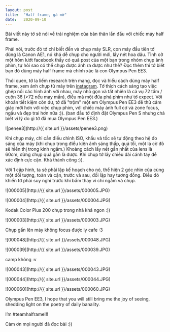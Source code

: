 ```yaml
---
layout: post
title:  "Half frame, gà mờ"
date:   2020-09-10
---
```


Bài viết này tớ sẽ nói về trải nghiệm của bản thân lần đầu với chiếc máy half frame.

Phải nói, trước đó tớ chỉ biết đến và chụp máy SLR, con máy đầu tiên tớ dùng là Canon AE1, nó khá dễ chụp cho người mới, lấy nét hoa dâu. Tình cờ một hôm lướt facebook thấy có quả post của một bạn trong nhóm chụp ảnh phim, tự hỏi sao có thể chụp được ảnh ra được như thế? Đọc thêm thì tớ biết bạn đó dùng máy half frame mà chính xác là con Olympus Pen EE3.

Thói quen, tớ la liếm research trên mạng, đọc và hiểu cách dùng máy half frame, xem ảnh chụp từ máy trên [instagram](https://www.instagram.com/explore/tags/halfframe/). Tớ thích cách sáng tạo việc ghép nối các hình ảnh với nhau, máy nhỏ gọn và tất nhiên là cả vụ 72 tấm / cuộn 36 (>72 nếu may mắn), điều mà một đứa phá phim như tớ expect. Với khoản tiết kiệm còn dư, tớ đã "trộm" một em Olympus Pen EE3 để thử cảm giác mới hơn với việc chụp phim, với chiếc máy ảnh full cơ và zone focus, ngầu và đẹp trai hơn nữa :)). (ban đầu tớ định đặt Olympus Pen S nhưng chả biết vì lý do gì tớ đã mua Olympus Pen EE3.)

![penee3](http://{{ site.url }}/assets/penee3.png)

Khi chụp máy, chỉ cần điều chỉnh ISO, khẩu và tốc sẽ tự động theo hệ đo sáng của máy (khi chụp trong điều kiện ánh sáng thấp, quá tối, một lá cờ đỏ sẽ hiển thị trong kính ngắm.) Khoảng cách lấy nét gần nhất của lens là 60cm, đừng chụp quá gần là được. Khi chụp tớ lấy chiều dài cánh tay để xác định cực cận. Khá thành công :)).

Với 1 cặp hình, ta sẽ phải lập kế hoạch cho nó, thể hiện 2 góc nhìn của cùng một đối tượng, toàn và cận, trước và sau, đối lập hay tương đồng. Điều đó khiến tớ phải suy nghĩ trước khi bấm thay vì chỉ ngắm và chụp.

![000005](http://{{ site.url }}/assets/000005.JPG)

![000004](http://{{ site.url }}/assets/000004.JPG)

Kodak Color Plus 200 chụp trong nhà khá ngon :))

![000003](http://{{ site.url }}/assets/000003.JPG)

Chụp gần lên máy không focus được ly cafe :3

![000048](http://{{ site.url }}/assets/000048.JPG)

![000039](http://{{ site.url }}/assets/000039.JPG)

camp không :v

![000043](http://{{ site.url }}/assets/000043.JPG)

![000044](http://{{ site.url }}/assets/000044.JPG)

![000060](http://{{ site.url }}/assets/000060.JPG)

Olympus Pen EE3, I hope that you will still bring me the joy of seeing, shedding light on the poetry of daily banality.

I’m #teamhalframe!!!

Cảm ơn mọi người đã đọc bài :))
